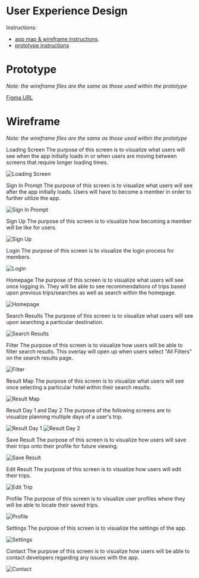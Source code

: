 # User Experience Design

Instructions:
- [app map & wireframe instructions](instructions-0a-app-map-wireframes.md).
- [prototype instructions](instructions-0b-prototyping.md)

# Prototype
*Note: the wireframe files are the same as those used within the prototype*

[Figma URL](https://www.figma.com/proto/s79jkZH3DQnD6DW5UGm78C/Prototype?page-id=0%3A1&node-id=3%3A12&viewport=241%2C48%2C0.14&scaling=min-zoom&starting-point-node-id=3%3A12)

# Wireframe
*Note: the wireframe files are the same as those used within the prototype*

Loading Screen
The purpose of this screen is to visualize what users will see when the app initially loads in or when users are moving between screens that require longer loading times.

![Loading Screen](./ux-design/prototype/LoadingScreen.png)

Sign In Prompt
The purpose of this screen is to visualize what users will see after the app initially loads. Users will have to become a member in order to further utilize the app. 

![Sign In Prompt](./ux-design/prototype/SignInPrompt.png)

Sign Up 
The purpose of this screen is to visualize how becoming a member will be like for users. 

![Sign Up](./ux-design/prototype/SignUp.png)

Login
The purpose of this screen is to visualize the login process for members.

![Login](./ux-design/prototype/Login.png)

Homepage
The purpose of this screen is to visualize what users will see once logging in. They will be able to see recommendations of trips based upon previous trips/searches as well as search within the homepage.

![Homepage](./ux-design/prototype/Homepage.png)

Search Results
The purpose of this screen is to visualize what users will see upon searching a particular destination.

![Search Results](./ux-design/prototype/Search.png)

Filter
The purpose of this screen is to visualize how users will be able to filter search results. This overlay will open up when users select "All Filters" on the search results page. 

![Filter](./ux-design/prototype/FilterOverlay.png)

Result Map
The purpose of this screen is to visualize what users will see once selecting a particular hotel within their search results.

![Result Map](./ux-design/prototype/SpecificResultMap.png)

Result Day 1 and Day 2
The purpose of the following screens are to visualize planning multiple days of a user's trip. 

![Result Day 1](./ux-design/prototype/SpecificResultDay1.png)
![Result Day 2](./ux-design/prototype/SpecificResultDay2.png)

Save Result
The purpose of this screen is to visualize how users will save their trips onto their profile for future viewing. 

![Save Result](./ux-design/prototype/SpecificResultSave.png)

Edit Result
The purpose of this screen is to visualize how users will edit their trips. 

![Edit Trip](./ux-design/prototype/SpecificResultStops.png)

Profile
The purpose of this screen is to visualize user profiles where they will be able to locate their saved trips. 

![Profile](./ux-design/prototype/Profile.png)

Settings
The purpose of this screen is to visualize the settings of the app. 

![Settings](./ux-design/prototype/Settings.png)

Contact
The purpose of this screen is to visualize how users will be able to contact developers regarding any issues with the app. 

![Contact](./ux-design/prototype/ContactUs.png)


